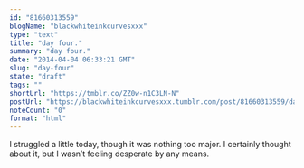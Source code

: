 ```yaml
---
id: "81660313559"
blogName: "blackwhiteinkcurvesxxx"
type: "text"
title: "day four."
summary: "day four."
date: "2014-04-04 06:33:21 GMT"
slug: "day-four"
state: "draft"
tags: ""
shortUrl: "https://tmblr.co/ZZ0w-n1C3LN-N"
postUrl: "https://blackwhiteinkcurvesxxx.tumblr.com/post/81660313559/day-four"
noteCount: "0"
format: "html"
---
```


I struggled a little today, though it was nothing too major. I certainly thought about it, but I wasn’t feeling desperate by any means.